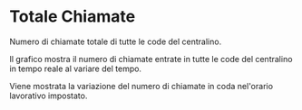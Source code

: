 # Totale Chiamate

Numero di chiamate totale di tutte le code del centralino.

Il grafico mostra il numero di chiamate entrate in tutte le code del 
centralino in tempo reale al variare del tempo.

Viene mostrata la variazione del numero di chiamate in coda nel'orario 
lavorativo impostato.

